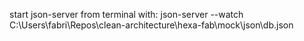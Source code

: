 start json-server from terminal with:
json-server --watch C:\Users\fabri\Repos\clean-architecture\hexa-fab\mock\json\db.json
